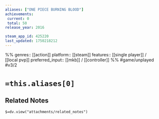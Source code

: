 ```yaml
---
aliases: ["ONE PIECE BURNING BLOOD"]
achievements:
 current: 0
 total: 50
release_year: 2016

steam_app_id: 425220
last_updated: 1750218212
---
```

%%
genres:: [[action]]
platform:: [[steam]]
features:: [[single player]] / [[local pvp]]
preferred_input:: [[mkb]] / [[controller]]
%%
#game/unplayed
#v3/2

# `=this.aliases[0]`
## Related Notes
`$=dv.view("attachments/related_notes")`